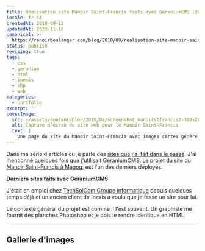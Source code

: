 ```yaml
---
title: Réalisation site Manoir Saint-Francis faits avec GéraniumCMS [2007]
locale: fr-CA
createdAt: 2010-09-12
updatedAt: 2023-11-16
canonical: >-
  https://renoirboulanger.com/blog/2010/09/realisation-site-manoir-saint-francis-faits-avec-geraniumcms-2007/
status: publish
revising: true
tags:
  - css
  - geranium
  - html
  - inexis
  - php
  - web
categories:
  - portfolio
excerpt: ''
coverImage:
  src: ~/assets/content/blog/2010/08/screenshot_manoirstfrancis2-300x285.png
  alt: Capture d’écran du site web pour le Manoir Saint-Francis
  text: |
    Une page du site du Manoir Saint-Francis avec images cartes généré par GéraniumCMS.
---
```


Dans ma série d'articles ou je parle des <a href="https://renoirboulanger.com/blog/category/portfolio/">sites que j'ai fait dans le passé</a>. J'ai mentionné quelques fois que <a href="https://renoirboulanger.com/blog/tag/GeraniumCMS/">j'utilisait GéraniumCMS</a>. Le projet du site du <a href="http://manoirstfrancis.com">Manoir Saint-Francis à Magog</a>, est l'un des derniers déployés.

<p><strong>Derniers sites faits avec GéraniumCMS</strong></p>

<p>J'était en emploi chez <a href="http://techsolcom.ca">TechSolCom Groupe informatique</a> depuis quelques temps déjà et un ancien client de Inexis a voulu que je fasse un site pour lui.</p>

<p>Le contexte général du projet est comme il l'est souvent. Un graphiste me fournit des planches Photoshop et je dois le rendre identique en HTML.</p>

---

## Gallerie d'images

<div style="overflow:hidden;clear:both;">

<app-image figcaption="Boutons mode édition" src="~/assets/content/blog/2010/08/screenshot_manoirstfrancis1_cms-150x150.png" data-larger-src="~/assets/content/blog/2010/08/screenshot_manoirstfrancis1_cms.png"></app-image>

<app-image src="~/assets/content/blog/2010/08/screenshot_manoirstfrancis1-150x150.png" data-larger-src="~/assets/content/blog/2010/08/screenshot_manoirstfrancis1.png" figcaption="Page accueil"></app-image>

<app-image src="~/assets/content/blog/2010/08/screenshot_manoirstfrancis2-150x150.png" data-larger-src="~/assets/content/blog/2010/08/screenshot_manoirstfrancis2.png" figcaption="Page avec images cartes"></app-image>

<app-image src="~/assets/content/blog/2010/08/screenshot_manoirstfrancis3-150x150.png" data-larger-src="~/assets/content/blog/2010/08/screenshot_manoirstfrancis3.png" figcaption="Focus sur image"></app-image>

</div>
